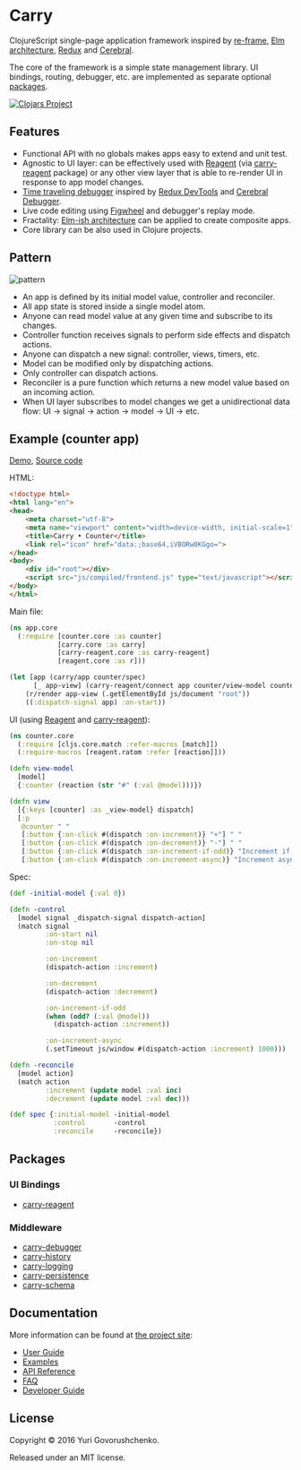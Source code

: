 # Carry

ClojureScript single-page application framework inspired by
[re-frame](https://github.com/Day8/re-frame),
[Elm architecture](https://github.com/evancz/elm-architecture-tutorial/),
[Redux](https://github.com/reactjs/redux/) and
[Cerebral](https://github.com/cerebral/cerebral).

The core of the framework is a simple state management library. 
UI bindings, routing, debugger, etc. are implemented as separate optional [packages](#packages).

[![Clojars Project](https://img.shields.io/clojars/v/carry.svg)](https://clojars.org/carry)

## Features

* Functional API with no globals makes apps easy to extend and unit test.
* Agnostic to UI layer: can be effectively used with [Reagent](https://github.com/reagent-project/reagent)
(via [carry-reagent](https://github.com/metametadata/carry/tree/master/contrib/reagent/) package) or
any other view layer that is able to re-render UI in response to app model changes.
* [Time traveling debugger](https://github.com/metametadata/carry/tree/master/contrib/debugger)
inspired by [Redux DevTools](https://github.com/gaearon/redux-devtools) and [Cerebral Debugger](http://www.cerebraljs.com/debugger).
* Live code editing using [Figwheel](https://github.com/bhauman/lein-figwheel) and debugger's replay mode.
* Fractality: [Elm-ish architecture](https://github.com/evancz/elm-architecture-tutorial/) can be applied to create composite apps.
* Core library can be also used in Clojure projects.

## Pattern
![pattern](http://metametadata.github.io/carry/graphs/pattern.svg)

* An app is defined by its initial model value, controller and reconciler.
* All app state is stored inside a single model atom.
* Anyone can read model value at any given time and subscribe to its changes.
* Controller function receives signals to perform side effects and dispatch actions.
* Anyone can dispatch a new signal: controller, views, timers, etc.
* Model can be modified only by dispatching actions.
* Only controller can dispatch actions.
* Reconciler is a pure function which returns a new model value based on an incoming action.
* When UI layer subscribes to model changes we get a unidirectional data flow: UI -> signal -> action -> model -> UI -> etc.

## Example (counter app)

[Demo](https://metametadata.github.com/carry/examples/counter),
[Source code](https://github.com/metametadata/carry/tree/master/examples/counter)

HTML:

```html
<!doctype html>
<html lang="en">
<head>
    <meta charset="utf-8">
    <meta name="viewport" content="width=device-width, initial-scale=1">
    <title>Carry • Counter</title>
    <link rel="icon" href="data:;base64,iVBORw0KGgo=">
</head>
<body>
    <div id="root"></div>
    <script src="js/compiled/frontend.js" type="text/javascript"></script>
</body>
</html>
```

Main file:

```clj
(ns app.core
  (:require [counter.core :as counter]
            [carry.core :as carry]
            [carry-reagent.core :as carry-reagent]
            [reagent.core :as r]))

(let [app (carry/app counter/spec)
      [_ app-view] (carry-reagent/connect app counter/view-model counter/view)]
    (r/render app-view (.getElementById js/document "root"))
    ((:dispatch-signal app) :on-start))
```

UI (using [Reagent](https://github.com/reagent-project/reagent) and [carry-reagent](https://github.com/metametadata/carry/tree/master/contrib/reagent/)):

```clj
(ns counter.core
  (:require [cljs.core.match :refer-macros [match]])
  (:require-macros [reagent.ratom :refer [reaction]]))

(defn view-model
  [model]
  {:counter (reaction (str "#" (:val @model)))})

(defn view
  [{:keys [counter] :as _view-model} dispatch]
  [:p
   @counter " "
   [:button {:on-click #(dispatch :on-increment)} "+"] " "
   [:button {:on-click #(dispatch :on-decrement)} "-"] " "
   [:button {:on-click #(dispatch :on-increment-if-odd)} "Increment if odd"] " "
   [:button {:on-click #(dispatch :on-increment-async)} "Increment async"]])
```

Spec:

```clj
(def -initial-model {:val 0})

(defn -control
  [model signal _dispatch-signal dispatch-action]
  (match signal
         :on-start nil
         :on-stop nil

         :on-increment
         (dispatch-action :increment)

         :on-decrement
         (dispatch-action :decrement)

         :on-increment-if-odd
         (when (odd? (:val @model))
           (dispatch-action :increment))

         :on-increment-async
         (.setTimeout js/window #(dispatch-action :increment) 1000)))

(defn -reconcile
  [model action]
  (match action
         :increment (update model :val inc)
         :decrement (update model :val dec)))

(def spec {:initial-model -initial-model
           :control       -control
           :reconcile     -reconcile})
```

## Packages

### UI Bindings

* [carry-reagent](https://github.com/metametadata/carry/tree/master/contrib/reagent/)

### Middleware

* [carry-debugger](https://github.com/metametadata/carry/tree/master/contrib/debugger)
* [carry-history](https://github.com/metametadata/carry/tree/master/contrib/history)
* [carry-logging](https://github.com/metametadata/carry/tree/master/contrib/logging)
* [carry-persistence](https://github.com/metametadata/carry/tree/master/contrib/persistence)
* [carry-schema](https://github.com/metametadata/carry/tree/master/contrib/schema)

## Documentation

More information can be found at [the project site](http://metametadata.github.io/carry/):

* [User Guide](http://metametadata.github.io/carry/user-guide/)
* [Examples](http://metametadata.github.io/carry/examples/)
* [API Reference](http://metametadata.github.io/carry/api/)
* [FAQ](http://metametadata.github.io/carry/faq/)
* [Developer Guide](http://metametadata.github.io/carry/dev-guide/)

## License
Copyright © 2016 Yuri Govorushchenko.

Released under an MIT license.